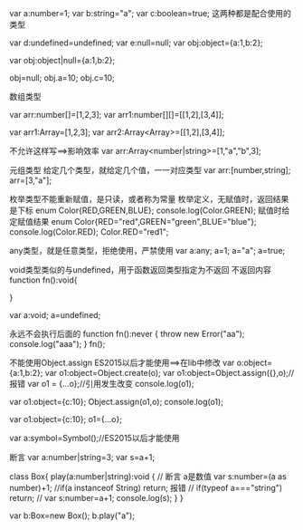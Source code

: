 var a:number=1;
var b:string="a";
var c:boolean=true;
这两种都是配合使用的类型
<!-- 定义成undefined/null其他属性无法使用 -->
var d:undefined=undefined;
var e:null=null;
var obj:object={a:1,b:2};
<!-- 这样写的对象不能增加属性值，也不能修改 -->
var obj:object|null={a:1,b:2};
<!-- Object不可直接设置为空 -->
obj=null;
obj.a=10;
obj.c=10;

数组类型
<!-- 数组类型数组 -->
var arr:number[]=[1,2,3];
var arr1:number[][]=[[1,2],[3,4]];
<!-- 另外一种写法 -->
var arr1:Array<number>=[1,2,3];
var arr2:Array<Array<number>>=[[1,2],[3,4]];

不允许这样写==>影响效率
var arr:Array<number|string>=[1,"a","b",3];

元组类型 给定几个类型，就给定几个值，一一对应类型
var arr:[number,string];
arr=[3,"a"];

枚举类型不能重新赋值，是只读，或者称为常量
枚举定义，无赋值时，返回结果是下标
enum Color{RED,GREEN,BLUE};
console.log(Color.GREEN);
赋值时给定赋值结果
enum Color{RED="red",GREEN="green",BLUE="blue"};
console.log(Color.RED);
Color.RED="red1";


any类型，就是任意类型，拒绝使用，严禁使用
var a:any;
a=1;
a="a";
a=true;

void类型类似的与undefined，用于函数返回类型指定为不返回
不返回内容
function fn():void{

}

var a:void;
a=undefined;


永远不会执行后面的
function fn():never
{
    throw new Error("aa");
    console.log("aaa");
}
fn();

不能使用Object.assign  ES2015以后才能使用==>在lib中修改
var o:object={a:1,b:2};
var o1:object=Object.create(o);
var o1:object=Object.assign({},o);//报错
var o1 = {...o};//引用发生改变
console.log(o1);

var o1:object={c:10};
Object.assign(o1,o);
console.log(o1);

var o1:object={c:10};
o1={...o};


var a:symbol=Symbol();//ES2015以后才能使用


断言
var a:number|string=3;
var s=a+1;

class Box{
    play(a:number|string):void
    {
        // 断言 a是数值
        var s:number=(a as number)+1;
        <!-- 判断A是否是与B同类 -->
        //if(a instanceof String) return; 报错
        // if(typeof a==="string") return;
        // var s:number=a+1;
        console.log(s);
    }
}

var b:Box=new Box();
b.play("a");

